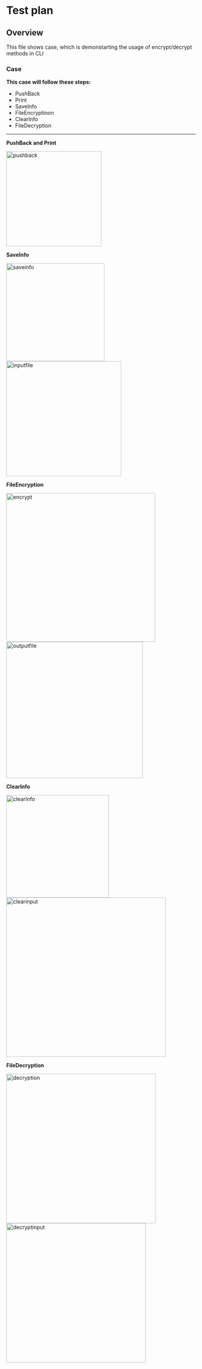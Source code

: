 # Test plan

## Overview

This file shows case, which is demonstarting the usage of encrypt/decrypt methods in CLI

### Case

**This case will follow these steps:**

- PushBack
- Print
- SaveInfo
- FileEncryptinon
- ClearInfo
- FileDecryption

---

**PushBack and Print**


<img width="253" alt="pushback" src="https://github.com/ivan-yakovenko/Assignment_4-Programming_Paradigms/assets/115104068/5bd657af-232d-446b-a4f1-5633250e16eb">


**SaveInfo**

<img width="261" alt="saveinfo" src="https://github.com/ivan-yakovenko/Assignment_4-Programming_Paradigms/assets/115104068/ed73a4a0-1459-4e0c-bda0-07ef1e302aba">

<img width="306" alt="inputfile" src="https://github.com/ivan-yakovenko/Assignment_4-Programming_Paradigms/assets/115104068/6abaeaea-31d4-420e-b747-9342dbe10fc9">


**FileEncryption**

<img width="396" alt="encrypt" src="https://github.com/ivan-yakovenko/Assignment_4-Programming_Paradigms/assets/115104068/31d5984f-20ba-42ca-8c6b-fc40ec8ddd80">

<img width="363" alt="outputfile" src="https://github.com/ivan-yakovenko/Assignment_4-Programming_Paradigms/assets/115104068/fe973558-9619-4c0f-9af7-5c0f16aa2943">

**ClearInfo**

<img width="273" alt="clearInfo" src="https://github.com/ivan-yakovenko/Assignment_4-Programming_Paradigms/assets/115104068/c81e2fb9-f60e-4605-b453-db5b5ce56077">

<img width="424" alt="clearinput" src="https://github.com/ivan-yakovenko/Assignment_4-Programming_Paradigms/assets/115104068/91ab00c3-a5a5-4adb-bace-2cc7f285db12">

**FileDecryption**

<img width="398" alt="decryption" src="https://github.com/ivan-yakovenko/Assignment_4-Programming_Paradigms/assets/115104068/818fff90-644e-4a13-97b4-edcf79afdb0e">

<img width="371" alt="decryptinput" src="https://github.com/ivan-yakovenko/Assignment_4-Programming_Paradigms/assets/115104068/9e94dd45-8219-4e0d-906b-1b5bb6541fae">


